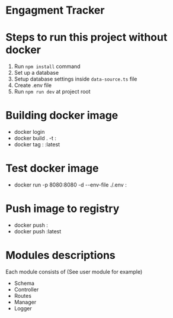 # Engagment Tracker

# Steps to run this project without docker

1. Run `npm install` command
2. Set up a database
3. Setup database settings inside `data-source.ts` file
4. Create .env file
5. Run `npm run dev` at project root

# Building docker image
- docker login
- docker build . -t <docker-repo>:<commit>
- docker tag <docker-repo>:<commit> <docker-repo>:latest

# Test docker image
- docker run -p 8080:8080 -d --env-file ./.env <docker-repo>:<commit>

# Push image to registry
- docker push <docker-repo>:<commit>
- docker push <docker-repo>:latest

# Modules descriptions
Each module consists of (See user module for example)
- Schema
- Controller
- Routes
- Manager
- Logger